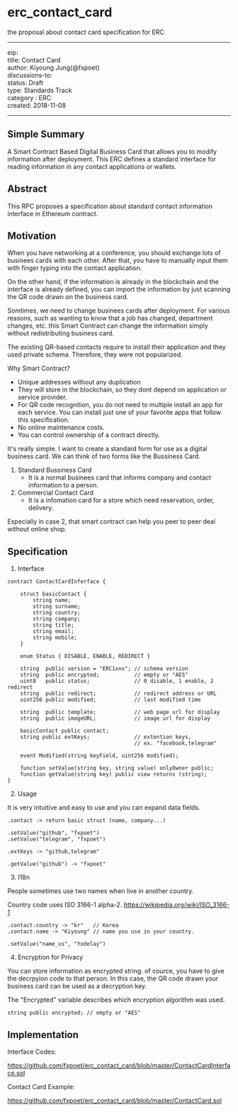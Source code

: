 # erc_contact_card
the proposal about contact card specification for ERC

***

eip: <to be assigned>  
title: Contact Card  
author: Kiyoung Jung(@fxpoet)  
discussions-to: <URL>  
status: Draft  
type: Standards Track  
category : ERC  
created: 2018-11-08  

***

## Simple Summary 
A Smart Contract Based Digital Business Card that allows you to modify information after deployment.
This ERC defines a standard interface for reading information in any contact applications or wallets.

## Abstract 
This RPC proposes a specification about standard contact information interface in Ethereum contract.

## Motivation 
When you have networking at a conference, you should exchange lots of businees cards with each other.
After that, you have to  manually input them with finger typing into the contact application.

On the other hand, if the information is already in the blockchain and the interface is already defined,
you can import the information by just scanning the QR code drawn on the business card.

Somtimes, we need to change businees cards after deployment.
For various reasons, such as wanting to know that a job has changed, department changes, etc.
this Smart Contract can change the information simply without redistributing business card.

The existing QR-based contacts require to install their application and they used private schema.
Therefore, they were not popularized.

Why Smart Contract?
- Unique addresses without any duplication 
- They will store in the blockchain, so they dont depend on application or service provider.
- For QR code recognition, you do not need to multiple install an app for each service.
  You can install just one of your favorite apps that follow this specification.
- No online maintenance costs.
- You can control ownership of a contract directly.

It's really simple. I want to create a standard form for use as a digital business card.
We can think of two forms like the Bussiness Card.

1. Standard Bussiness Card 
    - It is a normal businees card that informs company and contact information to a person.
2. Commercial Contact Card 
    - It is a infomation card for a store which need reservation, order, delivery.

Especially in case 2, that smart contract can help you peer to peer deal without online shop.

## Specification 

1. Interface 
```
contract ContactCardInferface {
    
    struct basicContact {
        string name;
        string surname;
        string country;
        string company;
        string title;
        string email;
        string mobile;
    }
    
    enum Status { DISABLE, ENABLE, REDIRECT }

    string  public version = "ERC1xxx"; // schema version
    string  public encrypted;           // empty or "AES"    
    uint8   public status;              // 0 disable, 1 enable, 2 redirect
    string  public redirect;            // redirect address or URL
    uint256 public modified;            // last modified time

    string  public template;            // web page url for display 
    string  public imageURL;            // image url for display
    
    basicContact public contact;
    string public extKeys;              // extention keys, 
                                        // ex. "facebook,telegram"

    event Modified(string keyField, uint256 modified);

    function setValue(string key, string value) onlyOwner public;
    function getValue(string key) public view returns (string);
}
```

2. Usage 

It is very intuitive and easy to use and you can expand data fields.

```
.contact -> return basic struct (name, company...)

.setValue("github", "fxpoet")
.setValue("telegram", "fxpoet")

.extKeys -> "github,telegram"

.getValue("github") -> "fxpoet"
```

3. I18n

People sometimes use two names when live in another country.

Country code uses ISO 3166-1 alpha-2. <https://wikipedia.org/wiki/ISO_3166-1>

```
.contact.country -> "kr"   // Korea
.contact.name -> "Kiyoung" // name you use in your country.

.setValue("name_us", "Yodelay")
```

4. Encryption for Privacy

You can store information as encrypted string.
of cource, you have to give the decrpyion code to that person.
In this case, the QR code drawn your business card can be used as a decryption key.

The "Encrypted" variable describes which encryption algorithm was used.

```
string public encrypted; // empty or "AES"    
```


## Implementation
Interface Codes:  

<https://github.com/fxpoet/erc_contact_card/blob/master/ContactCardInterface.sol>

Contact Card Example:  

<https://github.com/fxpoet/erc_contact_card/blob/master/ContactCard.sol>
